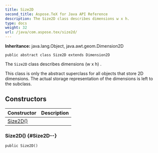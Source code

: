 ```yaml
---
title: Size2D
second_title: Aspose.TeX for Java API Reference
description: The Size2D class describes dimensions w x h.
type: docs
weight: 32
url: /java/com.aspose.tex/size2d/
---
```

**Inheritance:**
java.lang.Object, java.awt.geom.Dimension2D
```
public abstract class Size2D extends Dimension2D
```

The `Size2D` class describes dimensions  (w x h) .

This class is only the abstract superclass for all objects that store 2D dimensions. The actual storage representation of the dimensions is left to the subclass.
## Constructors

| Constructor | Description |
| --- | --- |
| [Size2D()](#Size2D--) |  |
### Size2D() {#Size2D--}
```
public Size2D()
```


